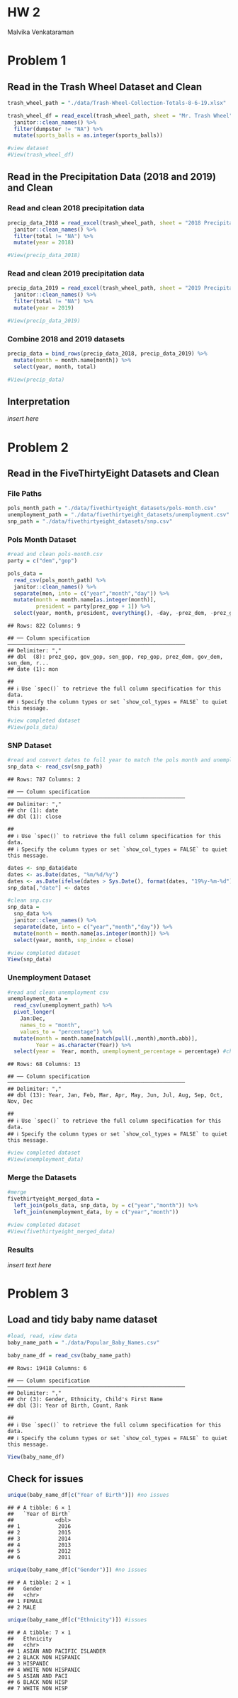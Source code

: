 HW 2
================
Malvika Venkataraman

# Problem 1

## Read in the Trash Wheel Dataset and Clean

``` r
trash_wheel_path = "./data/Trash-Wheel-Collection-Totals-8-6-19.xlsx"

trash_wheel_df = read_excel(trash_wheel_path, sheet = "Mr. Trash Wheel", range = "A2:N408") %>%
  janitor::clean_names() %>%
  filter(dumpster != "NA") %>%
  mutate(sports_balls = as.integer(sports_balls))

#view dataset
#View(trash_wheel_df)
```

## Read in the Precipitation Data (2018 and 2019) and Clean

### Read and clean 2018 precipitation data

``` r
precip_data_2018 = read_excel(trash_wheel_path, sheet = "2018 Precipitation", range = "A2:B14") %>%
  janitor::clean_names() %>%
  filter(total != "NA") %>%
  mutate(year = 2018)

#View(precip_data_2018)
```

### Read and clean 2019 precipitation data

``` r
precip_data_2019 = read_excel(trash_wheel_path, sheet = "2019 Precipitation", range = "A2:B14") %>%
  janitor::clean_names() %>%
  filter(total != "NA") %>%
  mutate(year = 2019)

#View(precip_data_2019)
```

### Combine 2018 and 2019 datasets

``` r
precip_data = bind_rows(precip_data_2018, precip_data_2019) %>%
  mutate(month = month.name[month]) %>%
  select(year, month, total)

#View(precip_data)
```

## Interpretation

*insert here*

# Problem 2

## Read in the FiveThirtyEight Datasets and Clean

### File Paths

``` r
pols_month_path = "./data/fivethirtyeight_datasets/pols-month.csv"
unemployment_path = "./data/fivethirtyeight_datasets/unemployment.csv"
snp_path = "./data/fivethirtyeight_datasets/snp.csv"
```

### Pols Month Dataset

``` r
#read and clean pols-month.csv
party = c("dem","gop")

pols_data =
  read_csv(pols_month_path) %>%
  janitor::clean_names() %>%
  separate(mon, into = c("year","month","day")) %>%
  mutate(month = month.name[as.integer(month)],
         president = party[prez_gop + 1]) %>%
  select(year, month, president, everything(), -day, -prez_dem, -prez_gop)
```

    ## Rows: 822 Columns: 9

    ## ── Column specification ────────────────────────────────────────────────────────
    ## Delimiter: ","
    ## dbl  (8): prez_gop, gov_gop, sen_gop, rep_gop, prez_dem, gov_dem, sen_dem, r...
    ## date (1): mon

    ## 
    ## ℹ Use `spec()` to retrieve the full column specification for this data.
    ## ℹ Specify the column types or set `show_col_types = FALSE` to quiet this message.

``` r
#view completed dataset
#View(pols_data)
```

### SNP Dataset

``` r
#read and convert dates to full year to match the pols month and unemployment csv's
snp_data <- read_csv(snp_path)
```

    ## Rows: 787 Columns: 2

    ## ── Column specification ────────────────────────────────────────────────────────
    ## Delimiter: ","
    ## chr (1): date
    ## dbl (1): close

    ## 
    ## ℹ Use `spec()` to retrieve the full column specification for this data.
    ## ℹ Specify the column types or set `show_col_types = FALSE` to quiet this message.

``` r
dates <- snp_data$date
dates <- as.Date(dates, "%m/%d/%y")
dates <- as.Date(ifelse(dates > Sys.Date(), format(dates, "19%y-%m-%d"), format(dates)))
snp_data[,"date"] <- dates 

#clean snp.csv
snp_data =
  snp_data %>%
  janitor::clean_names() %>%
  separate(date, into = c("year","month","day")) %>%
  mutate(month = month.name[as.integer(month)]) %>%
  select(year, month, snp_index = close)

#view completed dataset
View(snp_data)
```

### Unemployment Dataset

``` r
#read and clean unemployment csv
unemployment_data =
  read_csv(unemployment_path) %>%
  pivot_longer(
    Jan:Dec,
    names_to = "month",
    values_to = "percentage") %>%
  mutate(month = month.name[match(pull(.,month),month.abb)],
         Year = as.character(Year)) %>%
  select(year =  Year, month, unemployment_percentage = percentage) #change name to make it more clear
```

    ## Rows: 68 Columns: 13

    ## ── Column specification ────────────────────────────────────────────────────────
    ## Delimiter: ","
    ## dbl (13): Year, Jan, Feb, Mar, Apr, May, Jun, Jul, Aug, Sep, Oct, Nov, Dec

    ## 
    ## ℹ Use `spec()` to retrieve the full column specification for this data.
    ## ℹ Specify the column types or set `show_col_types = FALSE` to quiet this message.

``` r
#view completed dataset
#View(unemployment_data)
```

### Merge the Datasets

``` r
#merge
fivethirtyeight_merged_data =
  left_join(pols_data, snp_data, by = c("year","month")) %>%
  left_join(unemployment_data, by = c("year","month"))

#view completed dataset
#View(fivethirtyeight_merged_data)
```

### Results

*insert text here*

# Problem 3

## Load and tidy baby name dataset

``` r
#load, read, view data
baby_name_path = "./data/Popular_Baby_Names.csv"

baby_name_df = read_csv(baby_name_path)
```

    ## Rows: 19418 Columns: 6

    ## ── Column specification ────────────────────────────────────────────────────────
    ## Delimiter: ","
    ## chr (3): Gender, Ethnicity, Child's First Name
    ## dbl (3): Year of Birth, Count, Rank

    ## 
    ## ℹ Use `spec()` to retrieve the full column specification for this data.
    ## ℹ Specify the column types or set `show_col_types = FALSE` to quiet this message.

``` r
View(baby_name_df)
```

## Check for issues

``` r
unique(baby_name_df[c("Year of Birth")]) #no issues
```

    ## # A tibble: 6 × 1
    ##   `Year of Birth`
    ##             <dbl>
    ## 1            2016
    ## 2            2015
    ## 3            2014
    ## 4            2013
    ## 5            2012
    ## 6            2011

``` r
unique(baby_name_df[c("Gender")]) #no issues
```

    ## # A tibble: 2 × 1
    ##   Gender
    ##   <chr> 
    ## 1 FEMALE
    ## 2 MALE

``` r
unique(baby_name_df[c("Ethnicity")]) #issues
```

    ## # A tibble: 7 × 1
    ##   Ethnicity                 
    ##   <chr>                     
    ## 1 ASIAN AND PACIFIC ISLANDER
    ## 2 BLACK NON HISPANIC        
    ## 3 HISPANIC                  
    ## 4 WHITE NON HISPANIC        
    ## 5 ASIAN AND PACI            
    ## 6 BLACK NON HISP            
    ## 7 WHITE NON HISP
